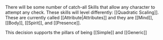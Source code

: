 There will be some number of catch-all Skills that allow any character to attempt any check. These skills will level differently: [[Quadratic Scaling]]. These are currently called [[Attribute|Attributes]] and they are [[Mind]], [[Body]], [[Spirit]], and [[Presence]].

This decision supports the pillars of being [[Simple]] and [[Generic]]